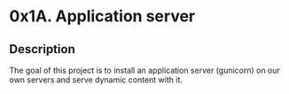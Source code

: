 # 0x1A. Application server

## Description
The goal of this project is to install an application server (gunicorn) on our own servers and serve dynamic content with it.


